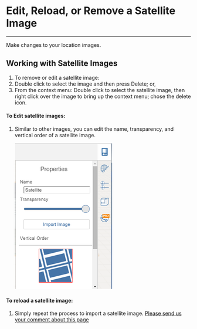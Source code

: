 # Edit, Reload, or Remove a Satellite Image

----

Make changes to your location images.

## Working with Satellite Images

1. To remove or edit a satellite image:
2. Double click to select the image and then press Delete; or,
3. From the context menu: Double click to select the satellite image, then right click over the image to bring up the context menu; chose the delete icon.

#### To Edit satellite images:

1. Similar to other images, you can edit the name, transparency, and vertical order of a satellite image. 
    
    ![](Images/GUID-71526B08-F8BB-4D95-A94C-0ABA25AC4090-low.png)

#### To reload a satellite image:

1. Simply repeat the process to import a satellite image.
[Please send us your comment about this page](#)